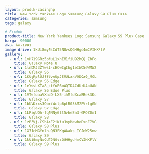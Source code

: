 ```yaml
---
layout: produk-casinghp
title: New York Yankees Logo Samsung Galaxy S9 Plus Case
categories: samsung
tags: galaxy

# Produk
product-title: New York Yankees Logo Samsung Galaxy S9 Plus Case
harga: 90000
sku: hn-1891
image-drive: 1kUi8myNsCdT5N0vsQGHHgd4mCVIHXFlV
gallery:
  - url: 1vH719GRz5bNuL1xhEM1fiU92hQQ_ZbFo
    title: Galaxy Note 8
  - url: 1lnDMJ3ZYwsL-cECwIgIhg1eIWQ5eWMW2
    title: Galaxy S6
  - url: 1KUgRplUJffUvnUpJ5MULzxV9DQz0_MGL
    title: Galaxy S6 Edge
  - url: 1eYwsLXTa8_itYuE6oAQTD4CdUrU4bUAN
    title: Galaxy S6 Edge Plus
  - url: 1VTwfoaaVXaiD-LX5-ihMfdXcaBBek3Kc
    title: Galaxy S7
  - url: 1bUVKxxs3ObriWclp6ptR03kM2PVrlgGN
    title: Galaxy S7 Edge
  - url: 1LPzqUOh-fqNNNy6lt5vheEn3-GPQZ0m1
    title: Galaxy S8
  - url: 1zB3Vj-CSbAnE2iKiuJnyMewbeDxnF7VG
    title: Galaxy S8 Plus
  - url: 1X7IcMGYnlh-QN3FKgAAaks_ICJeW25nw
    title: Galaxy S9
  - url: 1kUi8myNsCdT5N0vsQGHHgd4mCVIHXFlV
    title: Galaxy S9 Plus
---
```


